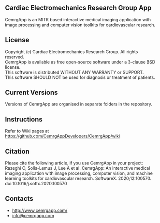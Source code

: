 Cardiac Electromechanics Research Group App
-------------------------------------------
CemrgApp is an MITK based interactive medical imaging application with image processing and computer vision toolkits for cardiovascular research.

License
-------
Copyright (c) Cardiac Electromechanics Research Group. All rights reserved.\
CemrgApp is available as free open-source software under a 3-clause BSD license.\
This software is distributed WITHOUT ANY WARRANTY or SUPPORT.\
This software SHOULD NOT be used for diagnosis or treatment of patients.

Current Versions
----------------
Versions of CemrgApp are organised in separate folders in the repository.

Instructions
------------
Refer to Wiki pages at https://github.com/CemrgAppDevelopers/CemrgApp/wiki

Citation
--------
Please cite the following article, if you use CemrgApp in your project:\
Razeghi O, Solís-Lemus J, Lee A et al. CemrgApp: An interactive medical imaging application with image processing, computer vision, and machine learning toolkits for cardiovascular research. SoftwareX. 2020;12:100570. doi:10.1016/j.softx.2020.100570

Contacts
--------
- http://www.cemrgapp.com/
- info@cemrgapp.com
